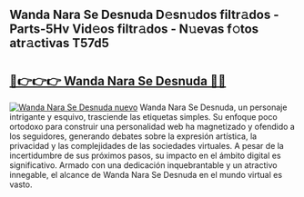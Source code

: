 ## Wanda Nara Se Desnuda D𝚎sn𝚞dos filtr𝚊dos - Parts-5Hv Vid𝚎os filtr𝚊dos - N𝚞evas f𝚘tos atr𝚊ctivas T57d5

# <h2><a href="http://mbc7bwr.tromn.icu/?c=Wanda+Nara+Se+Desnuda">🔗👉👉👉 Wanda Nara Se Desnuda 🔗🔗</a></h2>

[![Wanda Nara Se Desnuda nuevo](https://i.imgur.com/pEAQMta.gif)](http://mbc7bwr.tromn.icu/?c=Wanda+Nara+Se+Desnuda)
Wanda Nara Se Desnuda, un personaje intrigante y esquivo, trasciende las etiquetas simples. Su enfoque poco ortodoxo para construir una personalidad web ha magnetizado y ofendido a los seguidores, generando debates sobre la expresión artística, la privacidad y las complejidades de las sociedades virtuales. A pesar de la incertidumbre de sus próximos pasos, su impacto en el ámbito digital es significativo. Armado con una dedicación inquebrantable y un atractivo innegable, el alcance de Wanda Nara Se Desnuda en el mundo virtual es vasto.
